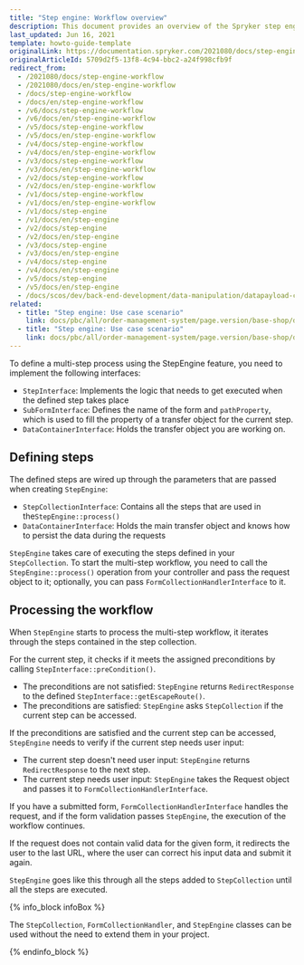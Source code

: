 ```yaml
---
title: "Step engine: Workflow overview"
description: This document provides an overview of the Spryker step engine feature within the Spryker Order Management System Module.
last_updated: Jun 16, 2021
template: howto-guide-template
originalLink: https://documentation.spryker.com/2021080/docs/step-engine-workflow
originalArticleId: 5709d2f5-13f8-4c94-bbc2-a24f998cfb9f
redirect_from:
  - /2021080/docs/step-engine-workflow
  - /2021080/docs/en/step-engine-workflow
  - /docs/step-engine-workflow
  - /docs/en/step-engine-workflow
  - /v6/docs/step-engine-workflow
  - /v6/docs/en/step-engine-workflow
  - /v5/docs/step-engine-workflow
  - /v5/docs/en/step-engine-workflow
  - /v4/docs/step-engine-workflow
  - /v4/docs/en/step-engine-workflow
  - /v3/docs/step-engine-workflow
  - /v3/docs/en/step-engine-workflow
  - /v2/docs/step-engine-workflow
  - /v2/docs/en/step-engine-workflow
  - /v1/docs/step-engine-workflow
  - /v1/docs/en/step-engine-workflow
  - /v1/docs/step-engine
  - /v1/docs/en/step-engine
  - /v2/docs/step-engine
  - /v2/docs/en/step-engine
  - /v3/docs/step-engine
  - /v3/docs/en/step-engine
  - /v4/docs/step-engine
  - /v4/docs/en/step-engine
  - /v5/docs/step-engine
  - /v5/docs/en/step-engine
  - /docs/scos/dev/back-end-development/data-manipulation/datapayload-conversion/step-engine/step-engine-workflow-overview.html
related:
  - title: "Step engine: Use case scenario"
    link: docs/pbc/all/order-management-system/page.version/base-shop/datapayload-conversion/step-engine/step-engine-use-case-scenario.html
  - title: "Step engine: Use case scenario"
    link: docs/pbc/all/order-management-system/page.version/base-shop/datapayload-conversion/step-engine/step-engine-create-breadcrumb-navigation.html
---
```


To define a multi-step process using the StepEngine feature, you need to implement the following interfaces:

- `StepInterface`: Implements the logic that needs to get executed when the defined step takes place
- `SubFormInterface`: Defines the name of the form and `pathProperty`, which is used to fill the property of a transfer object for the current step.
- `DataContainerInterface`: Holds the transfer object you are working on.

## Defining steps

The defined steps are wired up through the parameters that are passed when creating `StepEngine`:

- `StepCollectionInterface`: Contains all the steps that are used in the`StepEngine::process()`
- `DataContainerInterface`: Holds the main transfer object and knows how to persist the data during the requests

`StepEngine` takes care of executing the steps defined in your `StepCollection`. To start the multi-step workflow, you need to call the `StepEngine::process()` operation from your controller and pass the request object to it; optionally, you can pass `FormCollectionHandlerInterface` to it.

## Processing the workflow

When `StepEngine` starts to process the multi-step workflow, it iterates through the steps contained in the step collection.

For the current step, it checks if it meets the assigned preconditions by calling `StepInterface::preCondition()`.

- The preconditions are not satisfied: `StepEngine` returns `RedirectResponse` to the defined `StepInterface::getEscapeRoute()`.
- The preconditions are satisfied: `StepEngine` asks `StepCollection` if the current step can be accessed.

If the preconditions are satisfied and the current step can be accessed, `StepEngine` needs to verify if the current step needs user input:
- The current step doesn't need user input: `StepEngine` returns `RedirectResponse` to the next step.
- The current step needs user input: `StepEngine` takes the Request object and passes it to `FormCollectionHandlerInterface`.

If you have a submitted form, `FormCollectionHandlerInterface` handles the request, and if the form validation passes `StepEngine`, the execution of the workflow continues.

If the request does not contain valid data for the given form, it redirects the user to the last URL, where the user can correct his input data and submit it again.

`StepEngine` goes like this through all the steps added to `StepCollection` until all the steps are executed.

{% info_block infoBox %}

The `StepCollection`, `FormCollectionHandler`, and `StepEngine` classes can be used without the need to extend them in your project.

{% endinfo_block %}
